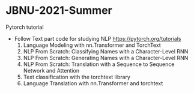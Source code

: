 # JBNU-2021-Summer
Pytorch tutorial<br>
- Follow Text part code for studying NLP https://pytorch.org/tutorials<br>
  1. Language Modeling with nn.Transformer and TorchText<br>
  2. NLP From Scratch: Classifying Names with a Character-Level RNN<br>
  3. NLP From Scratch: Generating Names with a Character-Level RNN<br>
  4. NLP From Scratch: Translation with a Sequence to Sequence Network and Attention<br>
  5. Text classification with the torchtext library<br>
  6. Language Translation with nn.Transformer and torchtext
  
